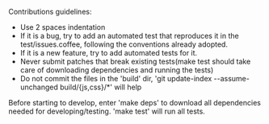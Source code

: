 Contributions guidelines:

- Use 2 spaces indentation
- If it is a bug, try to add an automated test that reproduces it in the
  test/issues.coffee, following the conventions already adopted.
- If it is a new feature, try to add automated tests for it.
- Never submit patches that break existing tests(make test should take care of
  downloading dependencies and running the tests)
- Do not commit the files in the 'build' dir, 'git update-index --assume-unchanged build/{js,css}/*' will help

Before starting to develop, enter 'make deps' to download all dependencies
needed for developing/testing. 'make test' will run all tests.